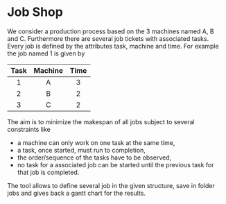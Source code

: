 # Job Shop

We consider a production process based on the 3 machines named A, B and C. Furthermore there are several job tickets with associated tasks. Every job is defined by the attributes task, machine and time. For example the job named 1 is given by

|Task|Machine|Time|
|:---:|:---:|:---:|
| 1 | A | 3 |
| 2 | B | 2 |
| 3 | C | 2 |

The aim is to minimize the makespan of all jobs subject to several constraints like
* a machine can only work on one task at the same time,
* a task, once started, must run to completion,
* the order/sequence of the tasks have to be observed,
* no task for a associated job can be started until the previous task for that job is completed.

The tool allows to define several job in the given structure, save in folder jobs and gives back a gantt chart for the results.